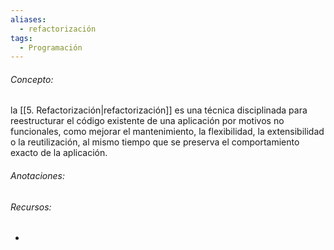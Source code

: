 ```yaml
---
aliases:
  - refactorización
tags:
  - Programación
---
```

###### Concepto:

la [[5. Refactorización|refactorización]] es una técnica disciplinada para reestructurar el código existente de una aplicación por motivos no funcionales, como mejorar el mantenimiento, la flexibilidad, la extensibilidad o la reutilización, al mismo tiempo que se preserva el comportamiento exacto de la aplicación.

###### Anotaciones:

> 

###### Recursos:

- 